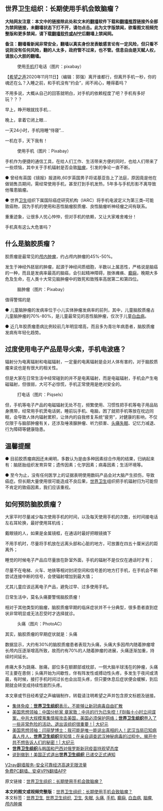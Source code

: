  <h2>世界卫生组织：长期使用手机会致脑瘤？</h2> <p class="notice"><b>大陆网友注意：本文中的链接除此处和文末的<a href="https://github.com/bannedbook/fanqiang" >翻墙</a>软件下载和<a href="https://github.com/killgcd/justmysocks/blob/master/README.md">翻墙推荐</a>链接外全部为禁网链接，未翻墙状态下打不开，请勿点击。此为文字版禁闻，欲看图文视频完整版和更多禁闻，请下载<a href="https://github.com/bannedbook/fanqiang">翻墙软件或APP</a>后翻墙上禁闻网。</p><p>备注：翻墙看新闻非常安全，翻墙以真实身份发表敏感言论有一定风险，但只看不说则没有任何风险，翻的人太多，政府管不过来，也不管。信息自由是天赋人权，请放心大胆的翻墙。</b></p>  <div class="entry"> <figure><figcaption>使用<a href="https://www.bannedbook.org/bnews/tag/%e6%89%8b%e6%9c%ba/" class="st_tag internal_tag" rel="tag" title="标签 手机 下的日志">手机</a>打电话（图片：pixabay）</figcaption></figure> <p>【<span class='wp_keywordlink_affiliate'><a href="https://www.soundofhope.org" title="希望之声" target="_blank">希望之声</a></span>2020年11月11日】（编辑：郭强）离开谁都行，但离开手机一秒，你的魂还在么？入睡之前，和手机没有“约会”，闹不闹心，睡得着吗？</p> <p>不用多说，大概从自己的回答就明白，对手机的依赖程度了吧？手机有多好玩？？？</p> <p>早上，睁开眼就找手机&#8230;</p> <p>晚上，拿着它闭上眼&#8230;</p> <p>一天24小时，手机陪睡“侍寝”&#8230;</p> <p>一机在手，天下我有！</p> <figure><figcaption>使用手机（图片：Pixabay）</figcaption></figure> <p>手机作为便捷的通信工具，在给人们工作、生活带来方便的同时，也给人们带来了一些烦恼，其中关于手机辐射是否会致<a href="https://www.bannedbook.org/bnews/tag/%E8%84%91%E7%98%A4/" class="st_tag internal_tag" rel="tag" title="标签 脑瘤 下的日志">脑瘤</a>，引发的争论一直不断。</p> <p>● 曾经有英国《镜报》报道称,60岁英国男子将诺基亚告上了法庭，原因竟是他在做销售员期间，需经常使用手机，甚至打到手机发热，5年多与手机形影不离导致他罹患脑瘤。</p>  <p>● 世界<a href="https://www.bannedbook.org/bnews/tag/%E5%8D%AB%E7%94%9F/" class="st_tag internal_tag" rel="tag" title="标签 卫生 下的日志">卫生</a>组织下属国际癌症研究机构（IARC）将手机电波定义为第三类&#8211;可能致癌物，因为手机的使用和恶性脑瘤胶质瘤、良性脑瘤听神经瘤之间有联系。</p> <p>重重迹象，让很多人忧心忡忡，但对手机的依赖，又让大家难舍难分！</p> <p>手机真有这么大危害吗？</p> <h2>什么是脑胶质瘤？</h2> <p>胶质瘤是最常见的<a href="https://www.bannedbook.org/bnews/tag/%e9%a2%85%e5%86%85%e8%82%bf%e7%98%a4/" class="st_tag internal_tag" rel="tag" title="标签 颅内肿瘤 下的日志">颅内肿瘤</a>，约占颅内肿瘤的45%-50%。</p> <p>发生于神经外胚层的肿瘤，起源于神经间质细胞，半数以上属恶性，严格说是脑癌的一种，而且是发病率最高的脑癌，会引起精神障碍，肢体瘫痪、<a href="https://www.bannedbook.org/bnews/tag/%E7%99%AB%E7%97%AB/" class="st_tag internal_tag" rel="tag" title="标签 癫痫 下的日志">癫痫</a>，晚期大多危及生命，在人类十大常见脑肿瘤中的致死和致残率高居第二和第四位。</p> <figure><figcaption>脑肿瘤（图片：Pixabay）</figcaption></figure> <p>值得警惕的是</p> <p>● 儿童脑肿瘤的发病率位于小儿实体肿瘤发病率的前列，其中，儿童脑胶质瘤占儿童脑肿瘤的70%-80%，是儿童最常见的恶性脑肿瘤，仅次于儿童<a href="https://www.bannedbook.org/bnews/tag/%E7%99%BD%E8%A1%80%E7%97%85/" class="st_tag internal_tag" rel="tag" title="标签 白血病 下的日志">白血病</a>。</p> <p>● 近几年胶质瘤患病比例较前几年明显增高，而且多为青壮年病患者，脑胶质瘤发病有年轻化趋势。</p>  <h2>过度使用电子产品是导火索，手机电波癌？</h2> <p>辐射分为电离辐射和电磁辐射，一定量的电离辐射是会对人体有害的，对于脑胶质瘤来说也是有很大的相关性。</p> <p>但是大家在日常生活中经常碰到的并不是电离辐射，而是电磁辐射，手机会产生电磁辐射，但很弱，大可不必惊慌，手机正常使用是绝对安全的。</p> <figure><figcaption>打电话（图片：Piqsels）</figcaption></figure> <p>但，手机等电子产品的电磁辐射无处不在，频繁使用、习惯性把手机等电子用品贴身携带，经常用手机煲电话粥，睡前玩手机、电脑，困了就把手机等放在枕边同眠，会导致人体内辐射累积，让体内的自我修复系统“疲劳”，对健康的影响，不仅仅限于与脑部肿瘤有关，还涉及唾液腺肿瘤、听力损害、<a href="https://www.bannedbook.org/bnews/tag/%e5%a4%b4%e7%97%9b/" class="st_tag internal_tag" rel="tag" title="标签 头痛 下的日志">头痛</a><a href="https://www.bannedbook.org/bnews/tag/%e5%a4%b1%e7%9c%a0/" class="st_tag internal_tag" rel="tag" title="标签 失眠 下的日志">失眠</a>、记忆力减退、行为障碍等健康隐患。</p> <h2>温馨提醒</h2> <p>● 目前胶质瘤病因还未阐明，多数认为是由多种因素综合作用的结果，归纳起来有：脑胚胎组织发育异常；遗传因素；化学因素；病毒因素；生活环境等。</p> <p>● 至今为止，没有任何医学上的证据表明使用数码产品会对大脑产生损伤，导致癌症。但长期大量使用很可能造成不良后果，<a href="https://www.bannedbook.org/bnews/tag/%E4%B8%96%E7%95%8C%E5%8D%AB%E7%94%9F/" class="st_tag internal_tag" rel="tag" title="标签 世界卫生 下的日志">世界卫生</a>组织把手机辐射归为可能但不肯定的致癌因素，我们应该重视。</p> <h2>如何预防脑胶质瘤？</h2> <p>大家平时尽量减少每次使用手机的时间，以及每天使用手机的次数，长时间接电话左右耳轮换，最好使用耳机线；</p> <p>戴眼镜的人，如果是金属镜框，在通话时最好把眼镜摘下</p> <p>不用手机时，尽量将手机放在远离头部和心脏的地方，可放置在四五十厘米远的距离外；</p>  <p>睡觉的时候电子产品应尽量放在卧室外面，手机的辐射不是仅仅在通话时才有；</p> <p>尽量不在电梯、火车、地铁等相对封闭空间和信号差的地方打手机，在手机会不断尝试连接中断的信号，会使辐射增加到最大值；</p> <p>尤其儿童应该远离电子产品，避免过早、过多使用手机。</p> <p>日常生活中，莫名头痛要警惕脑胶质瘤！</p> <p>相对于其他类型的脑瘤，脑胶质瘤早期的临床症状并不十分典型，很多患者直到症状非常明显或无法忍受时才选择就诊。</p> <figure><figcaption>头痛（图片：PhotoAC）</figcaption></figure> <p>其实，脑胶质瘤的早期症状就是：头痛</p> <p>数据显示，大约有30%的脑胶质瘤患者表现为头痛，头痛大多因颅内随着肿瘤增长颅内压逐渐增高所致，故而约有70%的人随着肿瘤的进展，头痛逐渐加重，持续时间延长。</p> <p>疼痛大多为跳痛、胀痛，部位多在额颞部或枕部，一侧大脑半球浅在的肿瘤，头痛可主要在患侧；头痛开始为间歇性，伴有阵发性或搏动性头疼，多发生于夜间或清晨，有时候，接打手机时间过长也会出现头疼，但只要休息后症状便会缓解，到后期就会转变成持续性剧烈头疼。</p>  <p>本文章或节目经希望之声编辑制作，转载请注明希望之声并包含原文标题及链接。</p> <ul class='op-related-articles' title='相关阅读'> <li><a href='https://www.bannedbook.org/bnews/worldnews/20201013/1412755.html' target='_blank'>集体免疫：<b>世界卫生组织</b>表示，不能够让新冠病毒自由扩散</a></li> <li><a href='https://www.bannedbook.org/bnews/cbnews/20200824/1384765.html' target='_blank'>美国思想领袖：中国分析家 章家敦：中共的行为已失控！FBI每十小时立间谍案，中共大规模蒐集情报攻击美国，美国必须保护网络；<b>世界卫生组织</b>卷入了一些非常危险的活动，退出该组织很重要！| 大纪元</a></li> <li><a href='https://www.bannedbook.org/bnews/cbnews/20200813/1379704.html' target='_blank'>美国思想领袖：闫丽梦博士：我可能是唯一能说出真相的人！武汉当局已知病毒人传人，<b>世界卫生组织</b>早知情；在亲自调查武汉神秘病毒的过程中，揭开中共不想告诉人们的秘密！|  大纪元</a></li> <li><a href='https://www.bannedbook.org/bnews/worldnews/20200813/1379619.html' target='_blank'><b>世界卫生组织</b>与韩国和巴西对俄罗斯新冠疫苗持观望态度</a></li> <li><a href='https://www.bannedbook.org/bnews/worldnews/usa/20200708/1357704.html' target='_blank'>说到做到！美国正式退出<b>世界卫生组织</b> 已递交正式通知</a></li> </ul> <p class="texttj"> <a href="https://www.bannedbook.org/forum23/topic22702.html" target="_blank">V2ray翻墙服务-安全可靠经济高速无限流量</a><br/> <a href="https://github.com/bannedbook/fanqiang/wiki/%E7%A6%81%E9%97%BB%E7%BD%91%E5%AE%89%E5%8D%93%E7%BF%BB%E5%A2%99%E6%96%B0%E9%97%BBAPP" target="_blank">免费PC翻墙、安卓VPN翻墙APP</a></p><p>原文链接：<a class="src_link"  href="https://www.soundofhope.org/post/440605" target="_blank">世界卫生组织：长期使用手机会致脑瘤？</a></p><a name='sharetosocial'></a>       <div><b>本文的图文或视频完整版</b>：<a href='https://www.bannedbook.org/bnews/comments/20201111/1429383.html'>世界卫生组织：长期使用手机会致脑瘤？</a></div>  </div><!--END ENTRY--> <div class="postfooter"> <div>本文标签：<a href="https://www.bannedbook.org/bnews/tag/%E4%B8%96%E7%95%8C%E5%8D%AB%E7%94%9F/" rel="tag">世界卫生</a>, <a href="https://www.bannedbook.org/bnews/tag/%E4%B8%96%E7%95%8C%E5%8D%AB%E7%94%9F%E7%BB%84%E7%BB%87/" rel="tag">世界卫生组织</a>, <a href="https://www.bannedbook.org/bnews/tag/%E5%8D%AB%E7%94%9F/" rel="tag">卫生</a>, <a href="https://www.bannedbook.org/bnews/tag/%e5%a4%b1%e7%9c%a0/" rel="tag">失眠</a>, <a href="https://www.bannedbook.org/bnews/tag/%e5%a4%b4%e7%97%9b/" rel="tag">头痛</a>, <a href="https://www.bannedbook.org/bnews/tag/%e6%89%8b%e6%9c%ba/" rel="tag">手机</a>, <a href="https://www.bannedbook.org/bnews/tag/%E7%99%AB%E7%97%AB/" rel="tag">癫痫</a>, <a href="https://www.bannedbook.org/bnews/tag/%E7%99%BD%E8%A1%80%E7%97%85/" rel="tag">白血病</a>, <a href="https://www.bannedbook.org/bnews/tag/%E8%84%91%E7%98%A4/" rel="tag">脑瘤</a>, <a href="https://www.bannedbook.org/bnews/tag/%e9%a2%85%e5%86%85%e8%82%bf%e7%98%a4/" rel="tag">颅内肿瘤</a></div>  </div><!--END POSTFOOTER--> 